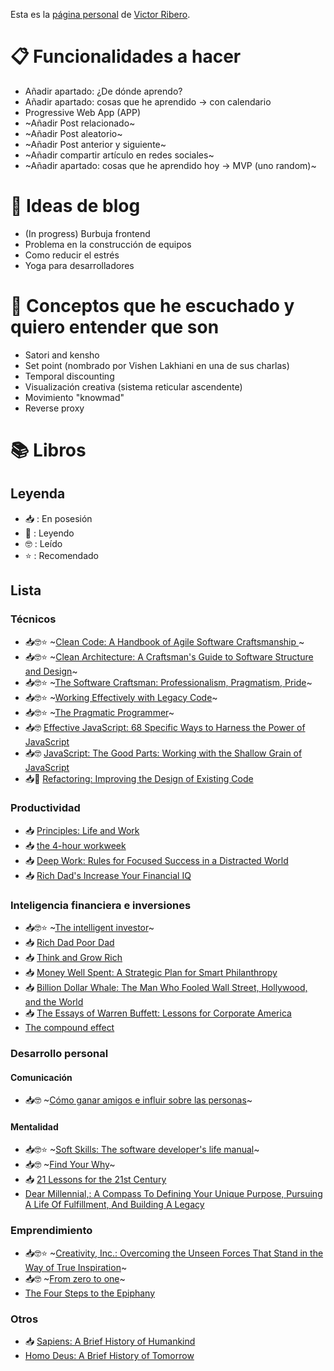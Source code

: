 Esta es la [página personal](https://elrincondevictor.com/blog/) de [Victor Ribero](https://twitter.com/JS_TUREEY).

# 📋 Funcionalidades a hacer
- Añadir apartado: ¿De dónde aprendo?
- Añadir apartado: cosas que he aprendido -> con calendario
- Progressive Web App (APP)
- ~Añadir Post relacionado~
- ~Añadir Post aleatorio~
- ~Añadir Post anterior y siguiente~
- ~Añadir compartir artículo en redes sociales~
- ~Añadir apartado: cosas que he aprendido hoy -> MVP (uno random)~

# 📝 Ideas de blog
- (In progress) Burbuja frontend
- Problema en la construcción de equipos
- Como reducir el estrés
- Yoga para desarrolladores

# 🧐 Conceptos que he escuchado y quiero entender que son
- Satori and kensho
- Set point (nombrado por Vishen Lakhiani en una de sus charlas)
- Temporal discounting
- Visualización creativa (sistema reticular ascendente)
- Movimiento "knowmad"
- Reverse proxy

# 📚 Libros
## Leyenda
- 📥 : En posesión
- 📖 : Leyendo
- 🤓 : Leído
- ⭐ : Recomendado

## Lista

### Técnicos
- 📥🤓⭐ ~[Clean Code: A Handbook of Agile Software Craftsmanship ](https://www.amazon.es/Clean-Code-Handbook-Software-Craftsmanship-ebook/dp/B001GSTOAM)~
- 📥🤓⭐ ~[Clean Architecture: A Craftsman's Guide to Software Structure and Design](https://www.amazon.es/Clean-Architecture-Craftsmans-Software-Structure-ebook/dp/B075LRM681)~
- 📥🤓⭐ ~[The Software Craftsman: Professionalism, Pragmatism, Pride](https://www.amazon.es/Software-Craftsman-Professionalism-Pragmatism-Robert-ebook/dp/B00QXAGIDO)~
- 📥🤓⭐ ~[Working Effectively with Legacy Code](https://www.amazon.es/Working-Effectively-Legacy-Code-EFFECT-ebook/dp/B005OYHF0A)~
- 📥🤓⭐ ~[The Pragmatic Programmer](https://www.amazon.es/Pragmatic-Programmer-Journeyman-Master-ebook/dp/B003GCTQAE)~
- 📥🤓 [Effective JavaScript: 68 Specific Ways to Harness the Power of JavaScript](https://www.amazon.es/Effective-JavaScript-Specific-Software-Development/dp/0321812182)
- 📥🤓 [JavaScript: The Good Parts: Working with the Shallow Grain of JavaScript](https://www.amazon.es/JavaScript-Parts-Working-Shallow-Grain/dp/0596517742)
- 📥📖 [Refactoring: Improving the Design of Existing Code](https://www.amazon.es/Refactoring-Improving-Existing-Addison-wesley-Signature/dp/0134757599)


### Productividad

- 📥 [Principles: Life and Work](https://www.amazon.com/Principles-Life-Work-Ray-Dalio/dp/1501124021/)
- 📥 [the 4-hour workweek](https://www.amazon.com/4-Hour-Work-Week-Escape-Anywhere-ebook/dp/B006X0M2TS)
- 📥 [Deep Work: Rules for Focused Success in a Distracted World](https://www.amazon.es/Deep-Work-Focused-Success-Distracted/dp/0349411905)
- 📥 [Rich Dad's Increase Your Financial IQ](https://www.amazon.es/Rich-Dads-Increase-Your-Financial/dp/1612680666)


### Inteligencia financiera e inversiones

- 📥🤓⭐ ~[The intelligent investor](https://www.amazon.com/Intelligent-Investor-Collins-Business-Essentials-ebook/dp/B000FC12C8)~
- 📥 [Rich Dad Poor Dad](https://www.amazon.com/Robert-Kiyosaki-Rich-Poor-%E3%80%902018%E3%80%91/dp/B07HK8X8V5/)
- 📥 [Think and Grow Rich](https://www.amazon.com/Complete-Reprint-Bestselling-Classic-Analysis/dp/1604502673)
- 📥 [Money Well Spent: A Strategic Plan for Smart Philanthropy](https://www.amazon.com/Money-Well-Spent-Strategic-Philanthropy/dp/B00ZY95SSG)
- 📥 [Billion Dollar Whale: The Man Who Fooled Wall Street, Hollywood, and the World](https://www.amazon.com/Billion-Dollar-Whale-Fooled-Hollywood/dp/031643650X)
- 📥 [The Essays of Warren Buffett: Lessons for Corporate America](https://www.amazon.com/Essays-Warren-Buffett-Lessons-Corporate/dp/1611637589)
- [The compound effect](https://www.amazon.com/Compound-Effect-Darren-Hardy/dp/159315724X)

### Desarrollo personal

#### Comunicación

- 📥🤓 ~[Cómo ganar amigos e influir sobre las personas](https://www.amazon.es/dp/B07DWF6W94)~

#### Mentalidad

- 📥🤓⭐ ~[Soft Skills: The software developer's life manual](https://www.amazon.es/Soft-Skills-software-developers-manual/dp/1617292397)~
- 📥🤓 ~[Find Your Why](https://www.amazon.es/Find-Your-Why-Simon-Sinek/dp/0143111728)~
- 📥 [21 Lessons for the 21st Century](https://www.amazon.com/Lessons-21st-Century-Yuval-Harari-ebook/dp/B0767FS76G)
- [Dear Millennial,: A Compass To Defining Your Unique Purpose, Pursuing A Life Of Fulfillment, And Building A Legacy](https://www.amazon.com/dp/B075VNBSGP)

### Emprendimiento
- 📥🤓⭐ ~[Creativity, Inc.: Overcoming the Unseen Forces That Stand in the Way of True Inspiration](https://www.amazon.es/Creativity-Inc-Overcoming-Unseen-Inspiration/dp/0593070100)~
- 📥🤓 ~[From zero to one](https://www.amazon.com/Zero-One-Notes-Startups-Future/dp/0804139296)~
- [The Four Steps to the Epiphany](https://www.amazon.com/gp/product/0989200507)


### Otros
- 📥 [Sapiens: A Brief History of Humankind](https://www.amazon.com/Sapiens-Humankind-Yuval-Noah-Harari-ebook/dp/B00K7ED54M)
- [Homo Deus: A Brief History of Tomorrow](https://www.amazon.com/Homo-Deus-Brief-History-Tomorrow-ebook/dp/B01BBQ33VE)

